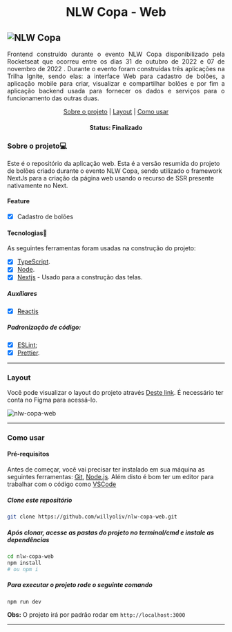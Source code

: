 
<h1 align="center">NLW Copa - Web</h1>

![NLW Copa](https://user-images.githubusercontent.com/40326598/200138387-f97fb545-6de7-47aa-9d8f-a71f11ecb6a1.png)
---

<p align="justify">
  Frontend construído durante o evento NLW Copa disponibilizado pela Rocketseat que ocorreu entre os dias 31 de outubro de 2022 e 07 de novembro de 2022 . Durante o evento foram construídas três aplicações na Trilha Ignite, sendo elas: a interface Web para cadastro de bolões, a aplicação mobile para criar, visualizar e compartilhar bolões e por fim a aplicação backend usada para fornecer os dados e serviços para o funcionamento das outras duas.
</p>

<p align="center">
 <a href="#sobre-o-projeto">Sobre o projeto</a> |
 <a href="#layout">Layout</a> | 
 <a href="#como-usar">Como usar</a>
</p>

<h4 align="center">
	 Status: Finalizado
</h4>
 
### Sobre o projeto💻

 Este é o repositório da aplicação web. Esta é a versão resumida do projeto de bolões criado durante o evento NLW Copa, sendo utilizado o framework NextJs para a criação 
 da página web usando o recurso de SSR presente nativamente no Next.

#### Feature

- [X] Cadastro de bolões

#### Tecnologias🚀

As seguintes ferramentas foram usadas na construção do projeto:

- [x] [TypeScript](https://www.typescriptlang.org/).
- [X] [Node](https://nodejs.org/pt-br/).
- [x] [Nextjs](https://nextjs.org/) - Usado para a construção das telas.

##### Auxíliares

- [x] [Reactjs](https://reactjs.org/)

##### Padronização de código:

- [x] [ESLint](https://eslint.org/);
- [x] [Prettier](https://prettier.io/).
___
### Layout
Você pode visualizar o layout do projeto através [Deste link](https://www.figma.com/file/VnnLfmov3ZBOOG78Llhy06/Bol%C3%A3o-da-Copa-(Community)). É necessário ter conta no Figma para acessá-lo.

![nlw-copa-web](https://user-images.githubusercontent.com/40326598/200142849-7df8e26a-d444-433b-aec6-de66239dbae3.png)

___
### Como usar
#### Pré-requisitos

Antes de começar, você vai precisar ter instalado em sua máquina as seguintes ferramentas:
[Git](https://git-scm.com), [Node.js](https://nodejs.org/en/). Além disto é bom ter um editor para trabalhar com o código como [VSCode](https://code.visualstudio.com/)

##### Clone este repositório
```bash
git clone https://github.com/willyoliv/nlw-copa-web.git
```
##### Após clonar, acesse as pastas do projeto no terminal/cmd e instale as dependências
```bash
cd nlw-copa-web
npm install
# ou npm i
```

##### Para executar o projeto rode o seguinte comando
```bash
npm run dev
```

**Obs:** O projeto irá por padrão rodar em `http://localhost:3000`

---

